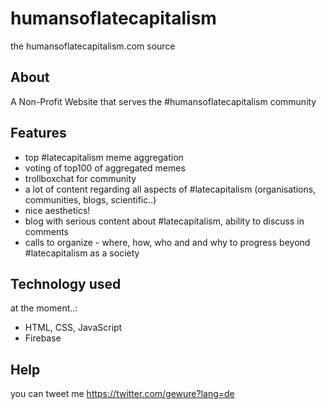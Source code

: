 # humansoflatecapitalism
the humansoflatecapitalism.com source

## About
A Non-Profit Website that serves the #humansoflatecapitalism community

## Features
- top #latecapitalism meme aggregation
- voting of top100 of aggregated memes
- trollboxchat for community
- a lot of content regarding all aspects of #latecapitalism (organisations, communities, blogs, scientific..)
- nice aesthetics!
- blog with serious content about #latecapitalism, ability to discuss in comments
- calls to organize - where, how, who and and why to progress beyond #latecapitalism as a society

## Technology used
at the moment..:
- HTML, CSS, JavaScript
- Firebase

## Help
you can tweet me https://twitter.com/gewure?lang=de
